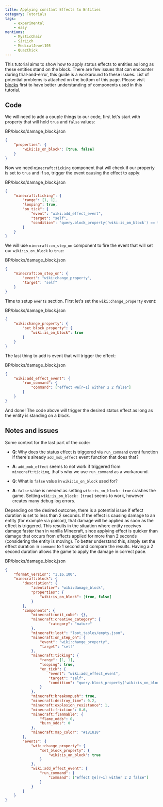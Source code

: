 ```yaml
---
title: Applying constant Effects to Entities
category: Tutorials
tags:
    - experimental
    - easy
mentions:
    - MysticChair
    - SirLich
    - MedicalJewel105
    - QuazChick
---
```


This tutorial aims to show how to apply status effects to entities as long as these entities stand on the block. There are few issues that can encounter during trial-and-error, this guide is a workaround to these issues. List of potential problems is attached on the bottom of this page.
Please visit [blocks](/blocks/blocks-stable) first to have better understanding of components used in this tutorial.

## Code

We will need to add a couple things to our code, first let's start with property that will hold `true` and `false` values:

<CodeHeader>BP/blocks/damage_block.json</CodeHeader>

```json
{
	"properties": {
		"wiki:is_on_block": [true, false]
	}
}
```

Now we need `minecraft:ticking` component that will check if our property is set to `true` and if so, trigger the event causing the effect to apply:

<CodeHeader>BP/blocks/damage_block.json</CodeHeader>

```json
{
	"minecraft:ticking": {
		"range": [1, 1],
		"looping": true,
		"on_tick": {
			"event": "wiki:add_effect_event",
			"target": "self",
			"condition": "query.block_property('wiki:is_on_block`) == true"
		}
	}
}
```

We will use `minecraft:on_step_on` component to fire the event that will set our `wiki:is_on_block` to `true`:

<CodeHeader>BP/blocks/damage_block.json</CodeHeader>

```json
{
	"minecraft:on_step_on": {
		"event": "wiki:change_property",
		"target": "self"
	}
}
```

Time to setup `events` section. First let's set the `wiki:change_property` event:

<CodeHeader>BP/blocks/damage_block.json</CodeHeader>

```json
{
	"wiki:change_property": {
		"set_block_property": {
			"wiki:is_on_block": true
		}
	}
}
```

The last thing to add is event that will trigger the effect:

<CodeHeader>BP/blocks/damage_block.json</CodeHeader>

```json
{
	"wiki:add_effect_event": {
		"run_command": {
			"command": ["effect @e[r=1] wither 2 2 false"]
		}
	}
}
```

And done! The code above will trigger the desired status effect as long as the entity is standing on a block.

## Notes and issues

Some context for the last part of the code:

-   **Q**: Why does the status effect is triggered via `run_command` event function if there's already `add_mob_effect` event function that does that?

-   **A**: `add_mob_effect` seems to not work if triggered from `minecraft:ticking`, that's why we use `run_command` as a workaround.

-   **Q**: What is `false` value in `wiki:is_on_block` used for?

-   **A**: `false` value is needed as setting `wiki:is_on_block: true` crashes the game. Setting `wiki:is_on_block: [true]` seems to work, however creates many debug log errors.

Depending on the desired outcome, there is a potential issue if effect duration is set to less than 2 seconds. If the effect is causing damage to an entity (for example via poison), that damage will be applied as soon as the effect is triggered. This results in the situation where entity receives damage faster than in vanilla Minecraft, since applying effect is quicker than damage that occurs from effects applied for more than 2 seconds (considering the entity is moving). To better understand this, simply set the effect duration in `command` to 1 second and compare the results.
Having a 2 second duration allows the game to apply the damage in correct pace.

<Spoiler title="Example code">

<CodeHeader>BP/blocks/damage_block.json</CodeHeader>

```json
{
	"format_version": "1.16.100",
	"minecraft:block": {
		"description": {
			"identifier": "wiki:damage_block",
			"properties": {
				"wiki:is_on_block": [true, false]
			}
		},
		"components": {
			"minecraft:unit_cube": {},
			"minecraft:creative_category": {
					"category": "nature"
			},
			"minecraft:loot": "loot_tables/empty.json",
			"minecraft:on_step_on": {
				"event": "wiki:change_property",
				"target": "self"
			},
			"minecraft:ticking": {
				"range": [1, 1],
				"looping": true,
				"on_tick": {
					"event": "wiki:add_effect_event",
					"target": "self",
					"condition": "query.block_property('wiki:is_on_block') == true"
				}
			},
			"minecraft:breakonpush": true,
			"minecraft:destroy_time": 0.2,
			"minecraft:explosion_resistance": 1,
			"minecraft:friction": 0.6,
			"minecraft:flammable": {
				"flame_odds": 0,
				"burn_odds": 0
			},
			"minecraft:map_color": "#181818"
		},
		"events": {
			"wiki:change_property": {
				"set_block_property": {
					"wiki:is_on_block": true
				}
			},
			"wiki:add_effect_event": {
				"run_command": {
					"command": ["effect @e[r=1] wither 2 2 false"]
				}
			}
		}
	}
}
```

</Spoiler>
